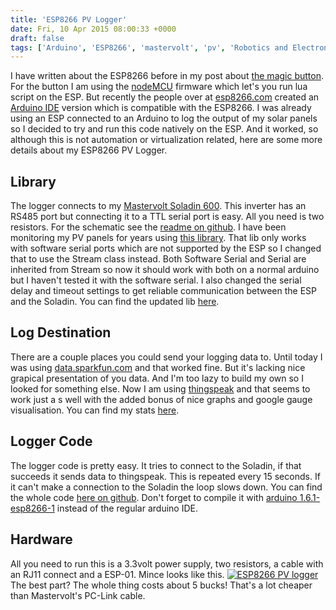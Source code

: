 ```yaml
---
title: 'ESP8266 PV Logger'
date: Fri, 10 Apr 2015 08:00:33 +0000
draft: false
tags: ['Arduino', 'ESP8266', 'mastervolt', 'pv', 'Robotics and Electronics', 'soladin', 'solar panels']
---
```


I have written about the ESP8266 before in my post about [the magic button](http://automate-it.today/magic-button/). For the button I am using the [nodeMCU](https://github.com/nodemcu/nodemcu-firmware) firmware which let's you run lua script on the ESP. But recently the people over at [esp8266.com](http://www.esp8266.com/viewtopic.php?f=31&t=2150) created an [Arduino IDE](https://github.com/esp8266/arduino) version which is compatible with the ESP8266. I was already using an ESP connected to an Arduino to log the output of my solar panels so I decided to try and run this code natively on the ESP. And it worked, so although this is not automation or virtualization related, here are some more details about my ESP8266 PV Logger.

Library
-------

The logger connects to my [Mastervolt Soladin 600](http://www.mastervoltsolar.com/solar/products/soladin-600/soladin-600-160-700-wp-model-for-use-in-the-netherlands/). This inverter has an RS485 port but connecting it to a TTL serial port is easy. All you need is two resistors. For the schematic see the [readme on github](https://github.com/vChrisR/SolaDin). I have been monitoring my PV panels for years using [this library](https://github.com/teding/SolaDin). That lib only works with software serial ports which are not supported by the ESP so I changed that to use the Stream class instead. Both Software Serial and Serial are inherited from Stream so now it should work with both on a normal arduino but I haven't tested it with the software serial. I also changed the serial delay and timeout settings to get reliable communication between the ESP and the Soladin. You can find the updated lib [here](https://github.com/vChrisR/SolaDin).

Log Destination
---------------

There are a couple places you could send your logging data to. Until today I was using [data.sparkfun.com](http://www.data.sparkfun.com) and that worked fine. But it's lacking nice grapical presentation of you data. And I'm too lazy to build my own so I looked for something else. Now I am using [thingspeak](http://www.thingspeak.com) and that seems to work just a s well with the added bonus of nice graphs and google gauge visualisation. You can find my stats [here](https://thingspeak.com/channels/27609).

Logger Code
-----------

The logger code is pretty easy. It tries to connect to the Soladin, if that succeeds it sends data to thingspeak. This is repeated every 15 seconds. If it can't make a connection to the Soladin the loop slows down. You can find the whole code [here on github](https://github.com/vChrisR/esp8266-pv-logger). Don't forget to compile it with [arduino 1.6.1-esp8266-1](https://github.com/esp8266/Arduino/releases) instead of the regular arduino IDE.

Hardware
--------

All you need to run this is a 3.3volt power supply, two resistors, a cable with an RJ11 connect and a ESP-01. Mince looks like this. [![ESP8266 PV logger](http://www.automate-it.today/wp-content/uploads/2015/04/2015-04-06-16.07.53-300x169.jpg)](http://www.automate-it.today/wp-content/uploads/2015/04/2015-04-06-16.07.53.jpg) The best part? The whole thing costs about 5 bucks! That's a lot cheaper than Mastervolt's PC-Link cable.
